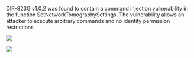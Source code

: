 DIR-823G v1.0.2 was found to contain a command injection vulnerability in the function SetNetworkTomographySettings. The vulnerability allows an attacker to execute arbitrary commands and no identity permission restrictions





![](C:\Users\liuke\Desktop\2701C61DB690EC1515CAF3A2A34A2686.png)

![](C:\Users\liuke\Desktop\8DD291D16E850E5193708AE59A5992A1.png)

<img title="" src="file:///C:/Users/liuke/Desktop/028430F776458E101122D7471BB55EE2.png" alt="" data-align="left">
